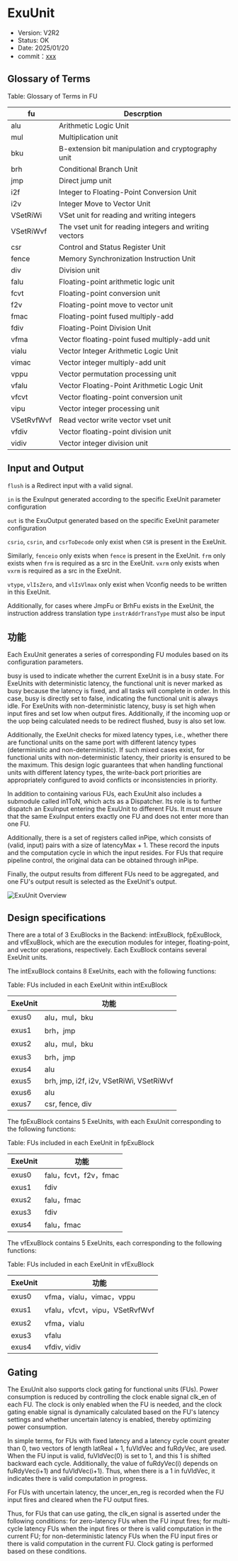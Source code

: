 # ExuUnit

- Version: V2R2
- Status: OK
- Date: 2025/01/20
- commit：[xxx](https://github.com/OpenXiangShan/XiangShan/tree/xxx)

## Glossary of Terms

Table: Glossary of Terms in FU

| fu         | Descrption                                             |
| ---------- | ------------------------------------------------------ |
| alu        | Arithmetic Logic Unit                                  |
| mul        | Multiplication unit                                    |
| bku        | B-extension bit manipulation and cryptography unit     |
| brh        | Conditional Branch Unit                                |
| jmp        | Direct jump unit                                       |
| i2f        | Integer to Floating-Point Conversion Unit              |
| i2v        | Integer Move to Vector Unit                            |
| VSetRiWi   | VSet unit for reading and writing integers             |
| VSetRiWvf  | The vset unit for reading integers and writing vectors |
| csr        | Control and Status Register Unit                       |
| fence      | Memory Synchronization Instruction Unit                |
| div        | Division unit                                          |
| falu       | Floating-point arithmetic logic unit                   |
| fcvt       | Floating-point conversion unit                         |
| f2v        | Floating-point move to vector unit                     |
| fmac       | Floating-point fused multiply-add                      |
| fdiv       | Floating-Point Division Unit                           |
| vfma       | Vector floating-point fused multiply-add unit          |
| vialu      | Vector Integer Arithmetic Logic Unit                   |
| vimac      | Vector integer multiply-add unit                       |
| vppu       | Vector permutation processing unit                     |
| vfalu      | Vector Floating-Point Arithmetic Logic Unit            |
| vfcvt      | Vector floating-point conversion unit                  |
| vipu       | Vector integer processing unit                         |
| VSetRvfWvf | Read vector write vector vset unit                     |
| vfdiv      | Vector floating-point division unit                    |
| vidiv      | Vector integer division unit                           |

## Input and Output

`flush` is a Redirect input with a valid signal.

`in` is the ExuInput generated according to the specific ExeUnit parameter
configuration

`out` is the ExuOutput generated based on the specific ExeUnit parameter
configuration

`csrio`, `csrin`, and `csrToDecode` only exist when `CSR` is present in the
ExeUnit.

Similarly, `fenceio` only exists when `fence` is present in the ExeUnit. `frm`
only exists when `frm` is required as a src in the ExeUnit. `vxrm` only exists
when `vxrm` is required as a src in the ExeUnit.

`vtype`, `vlIsZero`, and `vlIsVlmax` only exist when Vconfig needs to be written
in this ExeUnit.

Additionally, for cases where JmpFu or BrhFu exists in the ExeUnit, the
instruction address translation type `instrAddrTransType` must also be input

## 功能

Each ExuUnit generates a series of corresponding FU modules based on its
configuration parameters.

busy is used to indicate whether the current ExeUnit is in a busy state. For
ExeUnits with deterministic latency, the functional unit is never marked as busy
because the latency is fixed, and all tasks will complete in order. In this
case, busy is directly set to false, indicating the functional unit is always
idle. For ExeUnits with non-deterministic latency, busy is set high when input
fires and set low when output fires. Additionally, if the incoming uop or the
uop being calculated needs to be redirect flushed, busy is also set low.

Additionally, the ExeUnit checks for mixed latency types, i.e., whether there
are functional units on the same port with different latency types
(deterministic and non-deterministic). If such mixed cases exist, for functional
units with non-deterministic latency, their priority is ensured to be the
maximum. This design logic guarantees that when handling functional units with
different latency types, the write-back port priorities are appropriately
configured to avoid conflicts or inconsistencies in priority.

In addition to containing various FUs, each ExuUnit also includes a submodule
called in1ToN, which acts as a Dispatcher. Its role is to further dispatch an
ExuInput entering the ExuUnit to different FUs. It must ensure that the same
ExuInput enters exactly one FU and does not enter more than one FU.

Additionally, there is a set of registers called inPipe, which consists of
(valid, input) pairs with a size of latencyMax + 1. These record the inputs and
the computation cycle in which the input resides. For FUs that require pipeline
control, the original data can be obtained through inPipe.

Finally, the output results from different FUs need to be aggregated, and one
FU's output result is selected as the ExeUnit's output.

![ExuUnit Overview](./figure/ExuUnit-Overview.svg)

## Design specifications

There are a total of 3 ExuBlocks in the Backend: intExuBlock, fpExuBlock, and
vfExuBlock, which are the execution modules for integer, floating-point, and
vector operations, respectively. Each ExuBlock contains several ExeUnit units.

The intExuBlock contains 8 ExeUnits, each with the following functions:

Table: FUs included in each ExeUnit within intExuBlock

| ExeUnit | 功能                                      |
| ------- | --------------------------------------- |
| exus0   | alu，mul，bku                             |
| exus1   | brh，jmp                                 |
| exus2   | alu，mul，bku                             |
| exus3   | brh，jmp                                 |
| exus4   | alu                                     |
| exus5   | brh, jmp, i2f, i2v, VSetRiWi, VSetRiWvf |
| exus6   | alu                                     |
| exus7   | csr, fence, div                         |

The fpExuBlock contains 5 ExeUnits, with each ExuUnit corresponding to the
following functions:

Table: FUs included in each ExeUnit in fpExuBlock

| ExeUnit | 功能                 |
| ------- | ------------------ |
| exus0   | falu，fcvt，f2v，fmac |
| exus1   | fdiv               |
| exus2   | falu，fmac          |
| exus3   | fdiv               |
| exus4   | falu，fmac          |

The vfExuBlock contains 5 ExeUnits, each corresponding to the following
functions:

Table: FUs included in each ExeUnit in vfExuBlock

| ExeUnit | 功能                          |
| ------- | --------------------------- |
| exus0   | vfma，vialu，vimac，vppu       |
| exus1   | vfalu，vfcvt，vipu，VSetRvfWvf |
| exus2   | vfma，vialu                  |
| exus3   | vfalu                       |
| exus4   | vfdiv, vidiv                |

## Gating

The ExuUnit also supports clock gating for functional units (FUs). Power
consumption is reduced by controlling the clock enable signal clk_en of each FU.
The clock is only enabled when the FU is needed, and the clock gating enable
signal is dynamically calculated based on the FU's latency settings and whether
uncertain latency is enabled, thereby optimizing power consumption.

In simple terms, for FUs with fixed latency and a latency cycle count greater
than 0, two vectors of length latReal + 1, fuVldVec and fuRdyVec, are used. When
the FU input is valid, fuVldVec(0) is set to 1, and this 1 is shifted backward
each cycle. Additionally, the value of fuRdyVec(i) depends on fuRdyVec(i+1) and
fuVldVec(i+1). Thus, when there is a 1 in fuVldVec, it indicates there is valid
computation in progress.

For FUs with uncertain latency, the uncer_en_reg is recorded when the FU input
fires and cleared when the FU output fires.

Thus, for FUs that can use gating, the clk_en signal is asserted under the
following conditions: for zero-latency FUs when the FU input fires; for
multi-cycle latency FUs when the input fires or there is valid computation in
the current FU; for non-deterministic latency FUs when the FU input fires or
there is valid computation in the current FU. Clock gating is performed based on
these conditions.
